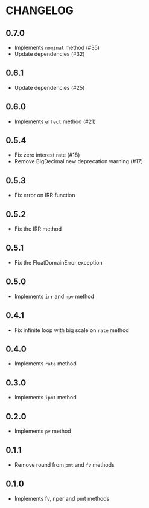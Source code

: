 # CHANGELOG

## 0.7.0

* Implements `nominal` method (#35)
* Update dependencies (#32)

## 0.6.1

* Update dependencies (#25)

## 0.6.0

* Implements `effect` method (#21)

## 0.5.4

* Fix zero interest rate (#18)
* Remove BigDecimal.new deprecation warning (#17)

## 0.5.3

* Fix error on IRR function

## 0.5.2

* Fix the IRR method

## 0.5.1

* Fix the FloatDomainError exception

## 0.5.0

* Implements `irr` and `npv` method

## 0.4.1

* Fix infinite loop with big scale on `rate` method

## 0.4.0

* Implements `rate` method

## 0.3.0

* Implements `ipmt` method

## 0.2.0

* Implements `pv` method

## 0.1.1

* Remove round from `pmt` and `fv` methods

## 0.1.0

* Implements fv, nper and pmt methods
